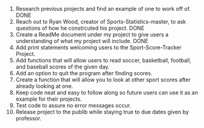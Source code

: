 1) Research previous projects and find an example of one to work off of. DONE
2) Reach out to Ryan Wood, creator of Sports-Statistics-master, to ask questions of how he constrcuted his project. DONE
3) Create a ReadMe document under my project to give users a understanding of what my project will include. DONE
4) Add print statements welcoming users to the Sport-Score-Tracker Project. 
5) Add functions that will allow users to read soccer, basketball, football, and baseball scores of the given day. 
6) Add an option to quit the program after finding scores. 
7) Create a function that will allow you to look at other sport scores after already looking at one.
8) Keep code neat and easy to follow along so future users can use it as an example for their projects.
9) Test code to assure no error messages occur.
10) Release project to the publib while staying true to due dates given by professor. 
